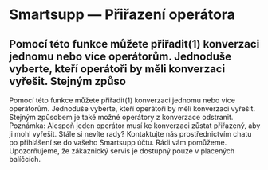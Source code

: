 # Smartsupp — Přiřazení operátora
## Pomocí této funkce můžete přiřadit(1) konverzaci jednomu nebo více operátorům. Jednoduše vyberte, kteří operátoři by měli konverzaci vyřešit. Stejným způso
Pomocí této funkce můžete přiřadit(1) konverzaci jednomu nebo více operátorům. Jednoduše vyberte, kteří operátoři by měli konverzaci vyřešit. Stejným způsobem je také možné operátory z konverzace odstranit.
Poznámka: Alespoň jeden operátor musí ke konverzaci zůstat přiřazený, aby ji mohl vyřešit.
Stále si nevíte rady? Kontaktujte nás prostřednictvím chatu po přihlášení se do vašeho Smartsupp účtu. Rádi vám pomůžeme. Upozorňujeme, že zákaznický servis je dostupný pouze v placených balíčcích.


